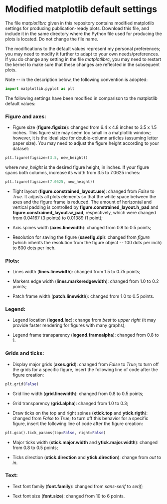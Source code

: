 # Modified matplotlib default settings

The file *matplotlibrc* given in this repository contains modified matplotlib settings for producing publication-ready plots. Download this file, and include it in the same directory where the Python file used for producing the plots is located. Do not change the file name.

The modifications to the default values represent my personal preferences; you may need to modify it further to adapt to your own needs/preferences. If you do change any setting in the file *matplotlibrc*, you may need to restart the kernel to make sure that these changes are reflected in the subsequent plots.

Note -- in the description below, the following convention is adopted:
```python
import matplotlib.pyplot as plt
```

The following settings have been modified in comparison to the matplotlib default values:

### Figure and axes:

* Figure size (**figure.figsize**): changed from 6.4 x 4.8 inches to 3.5 x 1.5 inches. This figure size may seem too small in a matplotlib window; however, it is the ideal size for double-column articles (assuming letter paper size). You may need to adjust the figure height according to your dataset:
```python 
plt.figure(figsize=(3.5, new_height))
```

where *new_height* is the desired figure height, in inches. If your figure spans both columns, increase its width from 3.5 to 7.0625 inches:
```python 
plt.figure(figsize=(7.0625, new_height))
```

* Tight layout (**figure.constrained_layout.use**): changed from *False* to *True*. It adjusts all plots elements so that the white space between the axes and the figure frame is reduced. The amount of horizontal and vertical padding is controlled by **figure.constrained_layout.h_pad** and **figure.constrained_layout.w_pad**, respectively, which were changed from 0.04167 (3 points) to 0.01389 (1 point);

* Axis spines width (**axes.linewidth**): changed from 0.8 to 0.5 points;

* Resolution for saving the figure (**savefig.dpi**): changed from *figure* (which inherits the resolution from the figure object -- 100 dots per inch) to 600 dots per inch.

### Plots:

* Lines width (**lines.linewidth**): changed from 1.5 to 0.75 points;

* Markers edge width (**lines.markeredgewidth**): changed from 1.0 to 0.2 points;

* Patch frame width (**patch.linewidth**): changed from 1.0 to 0.5 points.

### Legend: 

* Legend location (**legend.loc**): change from *best* to *upper right* (it may provide faster rendering for figures with many graphs);

* Legend frame transparency (**legend.framealpha**): changed from 0.8 to 1.

### Grids and ticks:

* Display major grids (**axes.grid**): changed from *False* to *True*; to turn off the grids for a specific figure, insert the following line of code after the figure creation:
```python
plt.grid(False)
```

* Grid line width (**grid.linewidth**): changed from 0.8 to 0.5 points;

* Grid transparency (**grid.alpha**): changed from 1.0 to 0.3;

* Draw ticks on the top and right spines (**xtick.top** and **ytick.rigth**): changed from *False* to *True*; to turn off this behavior for a specific figure, insert the following line of code after the figure creation:
```python
plt.gca().tick_params(top=False, right=False)
```

* Major ticks width (**xtick.major.width** and **ytick.major.width**): changed from 0.8 to 0.5 points;

* Ticks direction (**xtick.direction** and **ytick.direction**): change from *out* to *in*.

### Text:

* Text font family (**font.family**): changed from *sans-serif* to *serif*;

* Text font size (**font.size**): changed from 10 to 6 points.
